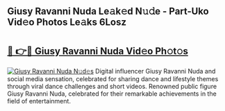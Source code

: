 ## Giusy Ravanni Nuda Le𝚊k𝚎d N𝚞𝚍e - Part-Uko Vid𝚎o Photos Le𝚊ks 6Losz

# <h2><a href="http://fbeqm00.evod.top/?m=Giusy+Ravanni+Nuda">🔗 👉🔴 Giusy Ravanni Nuda Vid𝚎o Ph𝚘t𝚘s</a></h2>

[![Giusy Ravanni Nuda N𝚞d𝚎s](https://i.imgur.com/8V9OHl7.gif)](http://fbeqm00.evod.top/?m=Giusy+Ravanni+Nuda)
Digital influencer Giusy Ravanni Nuda and social media sensation, celebrated for sharing dance and lifestyle themes through viral dance challenges and short videos. Renowned public figure Giusy Ravanni Nuda, celebrated for their remarkable achievements in the field of entertainment. 
